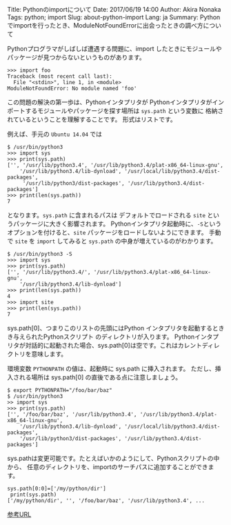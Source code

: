 Title: Pythonのimportについて
Date: 2017/06/19 14:00
Author: Akira Nonaka
Tags: python; import
Slug: about-python-import
Lang: ja
Summary: Pythonでimportを行ったとき、ModuleNotFoundErrorに出会ったときの調べ方について

Pythonプログラマがしばしば遭遇する問題に、import したときにモジュールやパッケージが見つからないというものがあります。

```
>>> import foo
Traceback (most recent call last):
  File "<stdin>", line 1, in <module>
ModuleNotFoundError: No module named 'foo'
```
この問題の解決の第一歩は、Pythonインタプリタが
Pythonインタプリタがインポートするモジュールやパッケージを探す場所は `sys.path` という変数に
格納されているということを理解することです。
形式はリストです。

例えば、手元の `Ubuntu 14.04` では
```
$ /usr/bin/python3
>>> import sys
>>> print(sys.path)
['', '/usr/lib/python3.4', '/usr/lib/python3.4/plat-x86_64-linux-gnu', 
    '/usr/lib/python3.4/lib-dynload', '/usr/local/lib/python3.4/dist-packages',
     '/usr/lib/python3/dist-packages', '/usr/lib/python3.4/dist-packages']
>>> print(len(sys.path))
7
```
となります。`sys.path` に含まれるパスは デフォルトでロードされる `site` というパッケージに大きく影響されます。
Pythonインタプリタ起動時に、`-S`というオプションを付けると、`site` パッケージをロードしないようにできます。
手動で `site` を `import` してみると `sys.path` の中身が増えているのがわかります。

```
$ /usr/bin/python3 -S
>>> import sys
>>> print(sys.path)
['', '/usr/lib/python3.4/', '/usr/lib/python3.4/plat-x86_64-linux-gnu', 
    '/usr/lib/python3.4/lib-dynload']
>>> print(len(sys.path))
4
>>> import site
>>> print(len(sys.path))
7
```

sys.path[0]、つまりこのリストの先頭にはPython インタプリタを起動するときき与えられたPythonスクリプト
のディレクトリが入ります。
Pythonインタプリタが対話的に起動された場合、sys.path[0]は空です。これはカレントディレクトリを意味します。

環境変数 `PYTHONPATH` の値は、起動時に sys.path に挿入されます。
ただし、挿入される場所は sys.path[0] の直後である点に注意しましょう。

```
$ export PYTHONPATH="/foo/bar/baz"
$ /usr/bin/python3
>> import sys
>>> print(sys.path)
['', '/foo/bar/baz', '/usr/lib/python3.4', '/usr/lib/python3.4/plat-x86_64-linux-gnu', 
    '/usr/lib/python3.4/lib-dynload', '/usr/local/lib/python3.4/dist-packages', 
    '/usr/lib/python3/dist-packages', '/usr/lib/python3.4/dist-packages']
```

sys.pathは変更可能です。たとえばいかのようにして、Pythonスクリプトの中から、
任意のディレクトリを、importのサーチパスに追加することができます。

```
sys.path[0:0]=['/my/python/dir']
 print(sys.path)
['/my/python/dir', '', '/foo/bar/baz', '/usr/lib/python3.4', ...
```

[参考URL](https://docs.python.org/3/library/sys.html?highlight=sys.path#sys.path)
